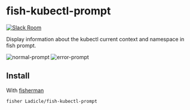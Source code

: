 # fish-kubectl-prompt

[![Slack Room][slack-badge]][slack-link]

Display information about the kubectl current context and namespace in fish prompt.

![normal-prompt](https://user-images.githubusercontent.com/1159133/33415205-5f428d52-d5d8-11e7-9ecb-e78fa8c784e0.png)
![error-prompt](https://user-images.githubusercontent.com/1159133/33415236-908ee694-d5d8-11e7-9eb0-307cd512ae4b.png)

## Install

With [fisherman]

```
fisher Ladicle/fish-kubectl-prompt
```

[slack-link]: https://fisherman-wharf.herokuapp.com
[slack-badge]: https://fisherman-wharf.herokuapp.com/badge.svg
[fisherman]: https://github.com/fisherman/fisherman
